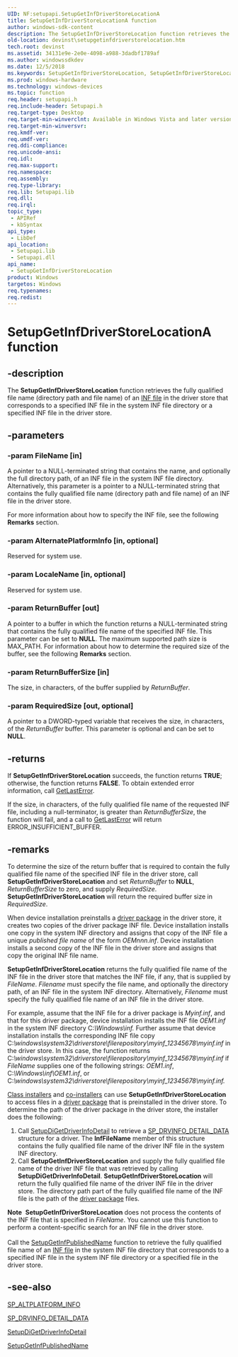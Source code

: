 ```yaml
---
UID: NF:setupapi.SetupGetInfDriverStoreLocationA
title: SetupGetInfDriverStoreLocationA function
author: windows-sdk-content
description: The SetupGetInfDriverStoreLocation function retrieves the fully qualified file name (directory path and file name) of an INF file in the driver store that corresponds to a specified INF file in the system INF file directory or a specified INF file in the driver store.
old-location: devinst\setupgetinfdriverstorelocation.htm
tech.root: devinst
ms.assetid: 34131e9e-2e0e-4098-a988-3dadbf1789af
ms.author: windowssdkdev
ms.date: 12/5/2018
ms.keywords: SetupGetInfDriverStoreLocation, SetupGetInfDriverStoreLocation function [Device and Driver Installation], SetupGetInfDriverStoreLocationA, SetupGetInfDriverStoreLocationW, devinst.setupgetinfdriverstorelocation, setup-ref_349dd5f9-d925-4bdf-b99d-b8abef1eb12b.xml, setupapi/SetupGetInfDriverStoreLocation
ms.prod: windows-hardware
ms.technology: windows-devices
ms.topic: function
req.header: setupapi.h
req.include-header: Setupapi.h
req.target-type: Desktop
req.target-min-winverclnt: Available in Windows Vista and later versions of Windows.
req.target-min-winversvr: 
req.kmdf-ver: 
req.umdf-ver: 
req.ddi-compliance: 
req.unicode-ansi: 
req.idl: 
req.max-support: 
req.namespace: 
req.assembly: 
req.type-library: 
req.lib: Setupapi.lib
req.dll: 
req.irql: 
topic_type:
 - APIRef
 - kbSyntax
api_type:
 - LibDef
api_location:
 - Setupapi.lib
 - Setupapi.dll
api_name:
 - SetupGetInfDriverStoreLocation
product: Windows
targetos: Windows
req.typenames: 
req.redist: 
---
```


# SetupGetInfDriverStoreLocationA function


## -description


The <b>SetupGetInfDriverStoreLocation</b> function retrieves the fully qualified file name (directory path and file name) of an <a href="devinst.overview_of_inf_files">INF file</a> in the driver store that corresponds to a specified INF file in the system INF file directory or a specified INF file in the driver store.


## -parameters




### -param FileName [in]

A pointer to a NULL-terminated string that contains the name, and optionally the full directory path, of an INF file in the system INF file directory. Alternatively, this parameter is a pointer to a NULL-terminated string that contains the fully qualified file name (directory path and file name) of an INF file in the driver store. 

For more information about how to specify the INF file, see the following <b>Remarks</b> section. 


### -param AlternatePlatformInfo [in, optional]

Reserved for system use.


### -param LocaleName [in, optional]

Reserved for system use.


### -param ReturnBuffer [out]

A pointer to a buffer in which the function returns a NULL-terminated string that contains the fully qualified file name of the specified INF file. This parameter can be set to <b>NULL</b>. The maximum supported path size is MAX_PATH. For information about how to determine the required size of the buffer, see the following <b>Remarks</b> section.


### -param ReturnBufferSize [in]

The size, in characters, of the buffer supplied by <i>ReturnBuffer</i>. 


### -param RequiredSize [out, optional]

A pointer to a DWORD-typed variable that receives the size, in characters, of the <i>ReturnBuffer</i> buffer. This parameter is optional and can be set to <b>NULL</b>. 


## -returns



If <b>SetupGetInfDriverStoreLocation</b> succeeds, the function returns <b>TRUE</b>; otherwise, the function returns <b>FALSE</b>. To obtain extended error information, call <a href="http://go.microsoft.com/fwlink/p/?linkid=74036">GetLastError</a>. 

If the size, in characters, of the fully qualified file name of the requested INF file, including a null-terminator, is greater than <i>ReturnBufferSize</i>, the function will fail, and a call to <a href="http://go.microsoft.com/fwlink/p/?linkid=74036">GetLastError</a> will return ERROR_INSUFFICIENT_BUFFER. 




## -remarks



To determine the size of the return buffer that is required to contain the fully qualified file name of the specified INF file in the driver store, call <b>SetupGetInfDriverStoreLocation</b> and set <i>ReturnBuffer</i> to <b>NULL</b>, <i>ReturnBufferSize</i> to zero, and supply <i>RequiredSize</i>. <b>SetupGetInfDriverStoreLocation</b> will return the required buffer size in <i>RequiredSize</i>.

When device installation preinstalls a <a href="https://msdn.microsoft.com/en-us/library/windows/hardware/ff544817">driver package</a> in the driver store, it creates two copies of the driver package INF file. Device installation installs one copy in the system INF directory and assigns that copy of the INF file a unique <i>published file name</i> of the form <i>OEMnnn.inf</i>. Device installation installs a second copy of the INF file in the driver store and assigns that copy the original INF file name.

<b>SetupGetInfDriverStoreLocation</b> returns the fully qualified file name of the INF file in the driver store that matches the INF file, if any, that is supplied by <i>FileName</i>. <i>Filename</i> must specify the file name, and optionally the directory path, of an INF file in the system INF directory. Alternatively, <i>Filename</i> must specify the fully qualified file name of an INF file in the driver store. 

For example, assume that the INF file for a driver package is <i>Myinf.inf</i>, and that for this driver package, device installation installs the INF file <i>OEM1.inf</i> in the system INF directory C:<i>\Windows\inf.</i> Further assume that device installation installs the corresponding INF file copy C:<i>\windows\system32\driverstore\filerepository\myinf_12345678\myinf.inf</i> in the driver store. In this case, the function returns C:<i>\windows\system32\driverstore\filerepository\myinf_12345678\myinf.inf</i> if <i>FileName</i> supplies one of the following strings: <i>OEM1.inf</i>, C:<i>\Windows\inf\OEM1.inf</i>, or C:<i>\windows\system32\driverstore\filerepository\myinf_12345678\myinf.inf.</i>

<a href="https://msdn.microsoft.com/ac439eb8-b491-4215-877d-5ee177fbdb39">Class installers</a> and <a href="https://msdn.microsoft.com/ac439eb8-b491-4215-877d-5ee177fbdb39">co-installers</a> can use <b>SetupGetInfDriverStoreLocation</b> to access files in a <a href="https://msdn.microsoft.com/en-us/library/windows/hardware/ff544817">driver package</a> that is preinstalled in the driver store. To determine the path of the driver package in the driver store, the installer does the following:

<ol>
<li>
Call <a href="https://msdn.microsoft.com/42f3668c-8112-4cc0-bce8-b0b3886c45fb">SetupDiGetDriverInfoDetail</a> to retrieve a <a href="https://msdn.microsoft.com/6e16a90a-a876-471c-917b-a26229a9187a">SP_DRVINFO_DETAIL_DATA</a> structure for a driver. The <b>InfFileName</b> member of this structure contains the fully qualified file name of the driver INF file in the system INF directory.

</li>
<li>
Call <b>SetupGetInfDriverStoreLocation</b> and supply the fully qualified file name of the driver INF file that was retrieved by calling <b>SetupDiGetDriverInfoDetail</b>. <b>SetupGetInfDriverStoreLocation</b> will return the fully qualified file name of the driver INF file in the driver store. The directory path part of the fully qualified file name of the INF file is the path of the <a href="https://msdn.microsoft.com/en-us/library/windows/hardware/ff544817">driver package</a> files. 

</li>
</ol>
<div class="alert"><b>Note</b>  <b>SetupGetInfDriverStoreLocation</b> does not process the contents of the INF file that is specified in <i>FileName</i>. You cannot use this function to perform a content-specific search for an INF file in the driver store.</div>
<div> </div>
Call the <a href="https://msdn.microsoft.com/0379f8f4-9761-4216-b4d5-5752b6dc33a5">SetupGetInfPublishedName</a> function to retrieve the fully qualified file name of an <a href="devinst.overview_of_inf_files">INF file</a> in the system INF file directory that corresponds to a specified INF file in the system INF file directory or a specified file in the driver store.




## -see-also




<a href="https://msdn.microsoft.com/d9aba6c9-1b23-4ce0-b796-904b39bec3ac">SP_ALTPLATFORM_INFO</a>



<a href="https://msdn.microsoft.com/6e16a90a-a876-471c-917b-a26229a9187a">SP_DRVINFO_DETAIL_DATA</a>



<a href="https://msdn.microsoft.com/42f3668c-8112-4cc0-bce8-b0b3886c45fb">SetupDiGetDriverInfoDetail</a>



<a href="https://msdn.microsoft.com/0379f8f4-9761-4216-b4d5-5752b6dc33a5">SetupGetInfPublishedName</a>
 

 

